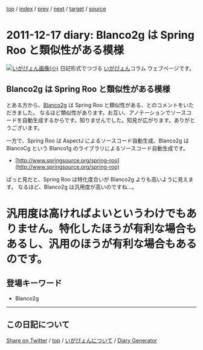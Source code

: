 [top](https://igapyon.github.io/diary/) 
 / [index](https://igapyon.github.io/diary/2011/index.html) 
 / [prev](https://igapyon.github.io/diary/2011/ig111215.html) 
 / [next](https://igapyon.github.io/diary/2011/ig111223.html) 
 / [target](https://igapyon.github.io/diary/2011/ig111217.html) 
 / [source](https://github.com/igapyon/diary/blob/gh-pages/2011/ig111217.html.src.md) 

2011-12-17 diary: Blanco2g は Spring Roo と類似性がある模様
=====================================================================================================
[![いがぴょん画像(小)](https://igapyon.github.io/diary/images/iga200306s.jpg "いがぴょん")](https://igapyon.github.io/diary/memo/memoigapyon.html) 日記形式でつづる [いがぴょん](https://igapyon.github.io/diary/memo/memoigapyon.html)コラム ウェブページです。

## Blanco2g は Spring Roo と類似性がある模様

とある方から、[Blanco2g](https://ja.osdn.net/projects/blancofw/wiki/Blanco2g) は Spring Roo と類似性がある、とのコメントをいただきました。
なるほど類似性があります。お互い、アノテーションでソースコードを自動生成するからです。知りませんでした。知見が広がります。ありがとうございます。

一方で、Spring Roo は AspectJ によるソースコード自動生成、Blanco2g は BlancoCg という Blanco1g のライブラリによるソースコード自動生成です。


*  [http://www.springsource.org/spring-roo](http://www.springsource.org/spring-roo)


ぱっと見だと、Spring Roo は特化度合いが Blanco2g よりも高いように見えます。
なるほど、Blanco2g は汎用度が高いのですね…。
# 汎用度は高ければよいというわけでもありません。特化したほうが有利な場合もあるし、汎用のほうが有利な場合もあるのです。

## 登場キーワード

* Blanco2g

----------------------------------------------------------------------------------------------------

## この日記について

[Share on Twitter](https://twitter.com/intent/tweet?hashtags=igapyon%2Cdiary%2C%E3%81%84%E3%81%8C%E3%81%B4%E3%82%87%E3%82%93%2CBlanco2g&text=Blanco2g+%E3%81%AF+Spring+Roo+%E3%81%A8%E9%A1%9E%E4%BC%BC%E6%80%A7%E3%81%8C%E3%81%82%E3%82%8B%E6%A8%A1%E6%A7%98&url=https%3A%2F%2Figapyon.github.io%2Fdiary%2F2011%2Fig111217.html) / [top](../index.html/) / [いがぴょんについて](https://igapyon.github.io/diary/memo/memoigapyon.html) / [Diary Generator](https://github.com/igapyon/igapyonv3)
